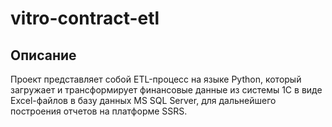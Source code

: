 # vitro-contract-etl

## Описание
Проект представляет собой ETL-процесс на языке Python, который загружает и трансформирует финансовые данные из системы 1C в виде Excel-файлов в базу данных MS SQL Server, для дальнейшего построения отчетов на платформе SSRS.
